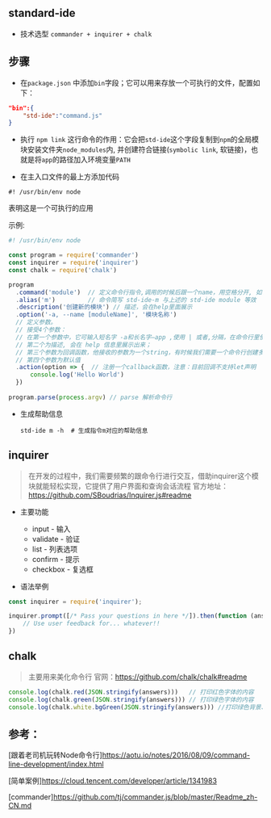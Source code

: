 ## standard-ide

-  技术选型 `commander + inquirer + chalk`

## 步骤
  - 在`package.json` 中添加`bin`字段；它可以用来存放一个可执行的文件，配置如下：
  ```json
  "bin":{
      "std-ide":"command.js"
  }
  ```
  - 执行 `npm link`
  这行命令的作用：它会把`std-ide`这个字段复制到`npm`的全局模块安装文件夹`node_modules`内,
  并创建符合链接(`symbolic link`, 软链接)，也就是将`app`的路径加入环境变量`PATH`
  
  - 在主入口文件的最上方添加代码
  ```shell
  #! /usr/bin/env node
  ```
  表明这是一个可执行的应用

  示例:
  ```js
#! /usr/bin/env node 

const program = require('commander')
const inquirer = require('inquirer')
const chalk = require('chalk')

program
    .command('module')  // 定义命令行指令,调用的时候后跟一个name，用空格分开, 如：std-ide module
    .alias('m')         // 命令简写 std-ide-m 与上述的 std-ide module 等效
    .description('创建新的模块') // 描述，会在help里面展示
    .option('-a, --name [moduleName]', '模块名称') 
    // 定义参数。 
    // 接受4个参数：
    // 在第一个参数中，它可输入短名字 -a和长名字–app ,使用 | 或者,分隔，在命令行里使用时，这两个是等价的，区别是后者可以在程序里通过回调获取到；
    // 第二个为描述, 会在 help 信息里展示出来；
    // 第三个参数为回调函数，他接收的参数为一个string，有时候我们需要一个命令行创建多个模块，就需要一个回调来处理；
    // 第四个参数为默认值
    .action(option => {  // 注册一个callback函数，注意：目前回调不支持let声明
        console.log('Hello World')
    })
    
program.parse(process.argv) // parse 解析命令行
  ```

- 生成帮助信息
  ``` shell
  std-ide m -h  # 生成指令m对应的帮助信息
  ```

## inquirer

> 在开发的过程中，我们需要频繁的跟命令行进行交互，借助inquirer这个模块就能轻松实现，它提供了用户界面和查询会话流程
> 官方地址：https://github.com/SBoudrias/Inquirer.js#readme

- 主要功能
  - input - 输入
  - validate - 验证
  - list - 列表选项
  - confirm - 提示
  - checkbox - 复选框

- 语法举例
```js
const inquirer = require('inquirer');

inquirer.prompt([/* Pass your questions in here */]).then(function (answers) {
    // Use user feedback for... whatever!! 
})
```

## chalk

> 主要用来美化命令行
> 官网：https://github.com/chalk/chalk#readme

```js
console.log(chalk.red(JSON.stringify(answers)))   // 打印红色字体的内容
console.log(chalk.green(JSON.stringify(answers))) // 打印绿色字体的内容
console.log(chalk.white.bgGreen(JSON.stringify(answers))) //打印绿色背景、白色字体的内容
```



## 参考：

[跟着老司机玩转Node命令行]https://aotu.io/notes/2016/08/09/command-line-development/index.html

[简单案例]https://cloud.tencent.com/developer/article/1341983

[commander]https://github.com/tj/commander.js/blob/master/Readme_zh-CN.md